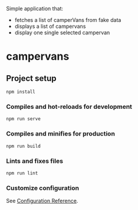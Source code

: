 Simple application that:

- fetches a list of camperVans from fake data
- displays a list of campervans
- display one single selected campervan

# campervans

## Project setup

```
npm install
```

### Compiles and hot-reloads for development

```
npm run serve
```

### Compiles and minifies for production

```
npm run build
```

### Lints and fixes files

```
npm run lint
```

### Customize configuration

See [Configuration Reference](https://cli.vuejs.org/config/).
